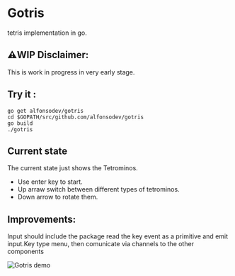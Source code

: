# Gotris
tetris implementation in go.
## ⚠️WIP Disclaimer:
This is work in progress in very early stage.

## Try it :

```
go get alfonsodev/gotris
cd $GOPATH/src/github.com/alfonsodev/gotris
go build
./gotris
```

## Current state

The current state just shows the Tetrominos.
- Use enter key to start.
- Up arraw switch between different types of tetrominos.
- Down arrow to rotate them.

## Improvements:
Input should include the package read the key event as a primitive and emit input.Key type menu, then comunicate via channels to the other components


![Gotris demo](../master/docs/gotris.gif)
